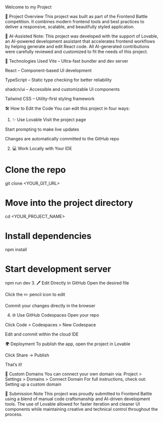 Welcome to my Project

📌 Project Overview
This project was built as part of the Frontend Battle competition. It combines modern frontend tools and best practices to deliver a responsive, scalable, and beautifully styled application.

🧠 AI-Assisted Note: This project was developed with the support of Lovable, an AI-powered development assistant that accelerates frontend workflows by helping generate and edit React code. All AI-generated contributions were carefully reviewed and customized to fit the needs of this project.

🚀 Technologies Used
Vite – Ultra-fast bundler and dev server

React – Component-based UI development

TypeScript – Static type checking for better reliability

shadcn/ui – Accessible and customizable UI components

Tailwind CSS – Utility-first styling framework

🛠 How to Edit the Code
You can edit this project in four ways:

1. ✨ Use Lovable
Visit the project page

Start prompting to make live updates

Changes are automatically committed to the GitHub repo

2. 💻 Work Locally with Your IDE
# Clone the repo
git clone <YOUR_GIT_URL>

# Move into the project directory
cd <YOUR_PROJECT_NAME>

# Install dependencies
npm install

# Start development server
npm run dev
3. 🖊 Edit Directly in GitHub
Open the desired file

Click the ✏️ pencil icon to edit

Commit your changes directly in the browser

4. 🌐 Use GitHub Codespaces
Open your repo

Click Code > Codespaces > New Codespace

Edit and commit within the cloud IDE

🌍 Deployment
To publish the app, open the project in Lovable

Click Share → Publish

That’s it!

🔗 Custom Domains
You can connect your own domain via:
Project > Settings > Domains > Connect Domain
For full instructions, check out: Setting up a custom domain

🏁 Submission Note
This project was proudly submitted to Frontend Battle using a blend of manual code craftsmanship and AI-driven development tools. The use of Lovable allowed for faster iteration and cleaner UI components while maintaining creative and technical control throughout the process.
